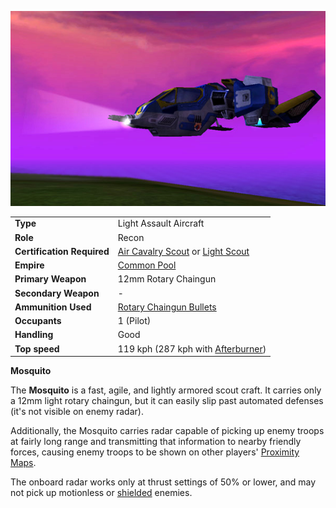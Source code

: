 ![](../images/Mosquito.jpg "Mosquito.jpg")

|                            |                                                                                                                |
| -------------------------- | -------------------------------------------------------------------------------------------------------------- |
| **Type**                   | Light Assault Aircraft                                                                                         |
| **Role**                   | Recon                                                                                                          |
| **Certification Required** | [Air Cavalry Scout](../certifications/Air_Cavalry_Scout.md) or [Light Scout](../certifications/Light_Scout.md) |
| **Empire**                 | [Common Pool](../terminology/Common_Pool.md)                                                                   |
| **Primary Weapon**         | 12mm Rotary Chaingun                                                                                           |
| **Secondary Weapon**       | \-                                                                                                             |
| **Ammunition Used**        | [Rotary Chaingun Bullets](../ammunition/Rotary_Chaingun_Bullets.md)                                            |
| **Occupants**              | 1 (Pilot)                                                                                                      |
| **Handling**               | Good                                                                                                           |
| **Top speed**              | 119 kph (287 kph with [Afterburner](../terminology/Afterburner.md))                                            |

**Mosquito**

The **Mosquito** is a fast, agile, and lightly armored scout craft. It carries
only a 12mm light rotary chaingun, but it can easily slip past automated
defenses (it's not visible on enemy radar).

Additionally, the Mosquito carries radar capable of picking up enemy troops at
fairly long range and transmitting that information to nearby friendly forces,
causing enemy troops to be shown on other players'
[Proximity Maps](../terminology/Proximity_Map.md).

The onboard radar works only at thrust settings of 50% or lower, and may not
pick up motionless or [shielded](../implants/Sensor_Shield.md) enemies.
